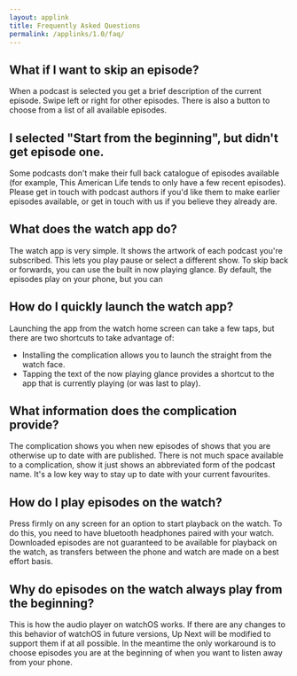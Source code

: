```yaml
---
layout: applink
title: Frequently Asked Questions
permalink: /applinks/1.0/faq/
---
```


## What if I want to skip an episode?

When a podcast is selected you get a brief description of the current episode. Swipe left or right for other episodes. There is also a button to choose from a list of all available episodes.

## I selected "Start from the beginning", but didn't get episode one.

Some podcasts don't make their full back catalogue of episodes available (for example, This American Life tends to only have a few recent episodes). Please get in touch with podcast authors if you'd like them to make earlier episodes available, or get in touch with us if you believe they already are.

## What does the watch app do?

The watch app is very simple. It shows the artwork of each podcast you're subscribed. This lets you play pause or select a different show. To skip back or forwards, you can use the built in now playing glance. By default, the episodes play on your phone, but you can 

## How do I quickly launch the watch app?

Launching the app from the watch home screen can take a few taps, but there are two shortcuts to take advantage of: 
 - Installing the complication allows you to launch the straight from the watch face.
 - Tapping the text of the now playing glance provides a shortcut to the app that is currently playing (or was last to play).

## What information does the complication provide?

The complication shows you when new episodes of shows that you are otherwise up to date with are published. There is not much space available to a complication, show it just shows an abbreviated form of the podcast name. It's a low key way to stay up to date with your current favourites. 

## How do I play episodes on the watch?

Press firmly on any screen for an option to start playback on the watch. To do this, you need to have bluetooth headphones paired with your watch. Downloaded episodes are not guaranteed to be available for playback on the watch, as transfers between the phone and watch are made on a best effort basis.

## Why do episodes on the watch always play from the beginning?

This is how the audio player on watchOS works. If there are any changes to this behavior of watchOS in future versions, Up Next will be modified to support them if at all possible. In the meantime the only workaround is to choose episodes you are at the beginning of when you want to listen away from your phone.